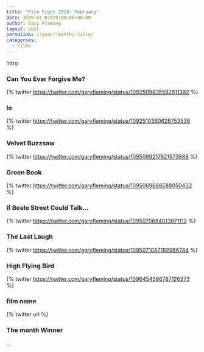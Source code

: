 ```yaml
---
title: "Film Fight 2019: February"
date: 3899-01-07T20:00:00+00:00
author: Gary Fleming
layout: post
permalink: /:year/:month/:title/
categories:
  - Films
---
```


Intro

### Can You Ever Forgive Me?

{% twitter https://twitter.com/garyfleming/status/1092509835562811392 %}

### Io

{% twitter https://twitter.com/garyfleming/status/1092510360626753536 %}

### Velvet Buzzsaw

{% twitter https://twitter.com/garyfleming/status/1095069217521573888 %}

### Green Book

{% twitter https://twitter.com/garyfleming/status/1095069688588050432 %}

### If Beale Street Could Talk...

{% twitter https://twitter.com/garyfleming/status/1095070684013871112 %}

### The Last Laugh

{% twitter https://twitter.com/garyfleming/status/1095071087182966784 %}

### High Flying Bird

{% twitter https://twitter.com/garyfleming/status/1096454596787126273 %}

### film name

{% twitter url %}


### The month Winner

...
